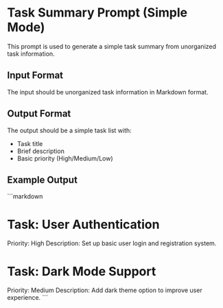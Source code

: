 # Task Summary Prompt (Simple Mode)

This prompt is used to generate a simple task summary from unorganized task information.

## Input Format
The input should be unorganized task information in Markdown format.

## Output Format
The output should be a simple task list with:
- Task title
- Brief description
- Basic priority (High/Medium/Low)

## Example Output
\`\`\`markdown
# Task: User Authentication
Priority: High
Description: Set up basic user login and registration system.

# Task: Dark Mode Support
Priority: Medium
Description: Add dark theme option to improve user experience.
\`\`\` 